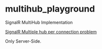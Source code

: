 # multihub_playground

SignalR MultiHub Implementation

[SignalR Multiple hub per connection problem](https://github.com/aspnet/AspNetCore/issues/6380)

Only Server-Side.
